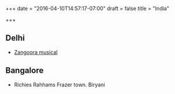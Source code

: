 +++
date = "2016-04-10T14:57:17-07:00"
draft = false
title = "India"

+++

Delhi
-----

* [Zangoora musical](http://www.kingdomofdreams.in/zangoora/)


Bangalore
---------

* Richies Rahhams Frazer town. Biryani
